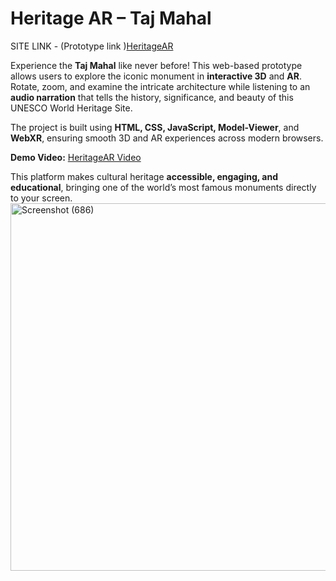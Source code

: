# Heritage AR – Taj Mahal

SITE LINK  - (Prototype link )<a href="ttps://dzvega.github.io/HeritageAR/">HeritageAR</a>

Experience the **Taj Mahal** like never before! This web-based prototype allows users to explore the iconic monument in **interactive 3D** and **AR**. Rotate, zoom, and examine the intricate architecture while listening to an **audio narration** that tells the history, significance, and beauty of this UNESCO World Heritage Site.  

The project is built using **HTML, CSS, JavaScript, Model-Viewer**, and **WebXR**, ensuring smooth 3D and AR experiences across modern browsers.  

**Demo Video:** <a href="https://drive.google.com/drive/folders/1FsO8dbxI3mZDIISPfvwYHogOgOCouwJT">HeritageAR Video</a>

This platform makes cultural heritage **accessible, engaging, and educational**, bringing one of the world’s most famous monuments directly to your screen.
<img width="534" height="588" alt="Screenshot (686)" src="https://github.com/user-attachments/assets/bb627ecd-bf80-479f-b379-808d8e3fe46b" />
